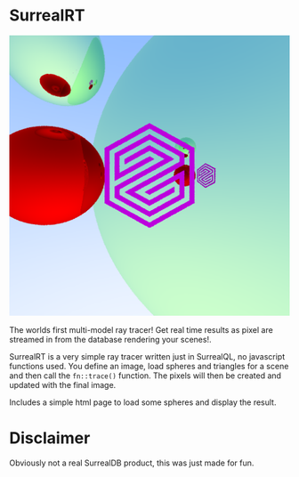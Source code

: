 # SurrealRT

![example image](./example.png)

The worlds first multi-model ray tracer!
Get real time results as pixel are streamed in from the database rendering your scenes!.

SurrealRT is a very simple ray tracer written just in SurrealQL, no javascript functions used. 
You define an image, load spheres and triangles for a scene and then call the `fn::trace()` function.
The pixels will then be created and updated with the final image.

Includes a simple html page to load some spheres and display the result.

# Disclaimer

Obviously not a real SurrealDB product, this was just made for fun.
